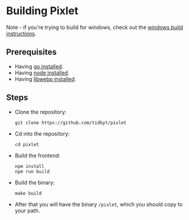 Building Pixlet
===============

Note - if you're trying to build for windows, check out the [windows build instructions](BUILD_WINDOWS.md).

Prerequisites
-------------

- Having [go installed].
- Having [node installed].
- Having [libwebp installed].

Steps
-----
- Clone the repository:
	```console
	git clone https://github.com/tidbyt/pixlet
	```
- Cd into the repository:
	```console
	cd pixlet
	```
- Build the frontend:
	```console
	npm install
	npm run build
	```
- Build the binary:
	```console
	make build
	```
- After that you will have the binary `/pixlet`, which you should copy to your path.

[go installed]: https://golang.org/dl/
[node installed]: https://nodejs.org/en/download/
[libwebp installed]: https://developers.google.com/speed/webp/download
